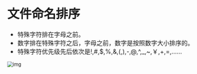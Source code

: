 # 文件命名排序

- 特殊字符排在字母之前。
- 数字排在特殊字符之后，字母之前，数字是按照数字大小排序的。
- 特殊字符优先级先后依次是!,#,$,%,&,(,),-,@,^,_,~,￥,+,=,……

<img src="https://pica.zhimg.com/80/1d364e37529ede9fca6ea042bf552dae_720w.jpg?source=1940ef5c" alt="img" style="zoom:80%;" />



